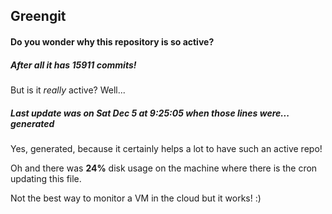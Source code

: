 ## Greengit

#### Do you wonder why this repository is so active?

##### After all it has 15911 commits!

But is it *really* active? Well...

##### Last update was on Sat Dec 5 at 9:25:05 when those lines were... generated

Yes, generated, because it certainly helps a lot to have such an active repo!

Oh and there was **24%** disk usage on the machine
where there is the cron updating this file.

Not the best way to monitor a VM in the cloud but it works! :)
